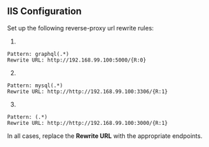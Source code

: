 ## IIS Configuration

Set up the following reverse-proxy url rewrite rules:

1.

```
Pattern: graphql(.*)
Rewrite URL: http://192.168.99.100:5000/{R:0}
```

2.

```
Pattern: mysql(.*)
Rewrite URL: http://http://192.168.99.100:3306/{R:1}
```

3.

```
Pattern: (.*)
Rewrite URL: http://http://192.168.99.100:3000/{R:1}
```

In all cases, replace the **Rewrite URL** with the appropriate endpoints.
